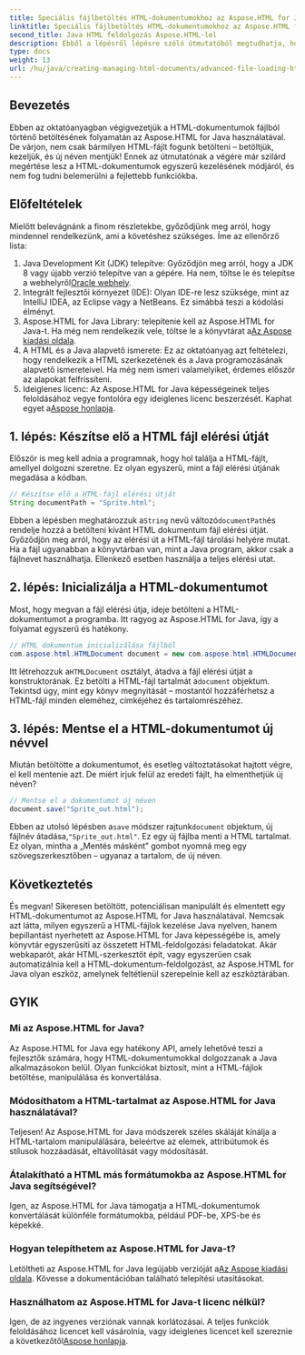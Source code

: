 ```yaml
---
title: Speciális fájlbetöltés HTML-dokumentumokhoz az Aspose.HTML for Java-ban
linktitle: Speciális fájlbetöltés HTML-dokumentumokhoz az Aspose.HTML for Java-ban
second_title: Java HTML feldolgozás Aspose.HTML-lel
description: Ebből a lépésről lépésre szóló útmutatóból megtudhatja, hogyan tölthet be, kezelhet és menthet el HTML-dokumentumokat az Aspose.HTML for Java használatával. Oldja fel a fejlett HTML-feldolgozást a Java-projektekben.
type: docs
weight: 13
url: /hu/java/creating-managing-html-documents/advanced-file-loading-html-documents/
---
```

## Bevezetés
Ebben az oktatóanyagban végigvezetjük a HTML-dokumentumok fájlból történő betöltésének folyamatán az Aspose.HTML for Java használatával. De várjon, nem csak bármilyen HTML-fájlt fogunk betölteni – betöltjük, kezeljük, és új néven mentjük! Ennek az útmutatónak a végére már szilárd megértése lesz a HTML-dokumentumok egyszerű kezelésének módjáról, és nem fog tudni belemerülni a fejlettebb funkciókba.
## Előfeltételek
Mielőtt belevágnánk a finom részletekbe, győződjünk meg arról, hogy mindennel rendelkezünk, ami a követéshez szükséges. Íme az ellenőrző lista:
1.  Java Development Kit (JDK) telepítve: Győződjön meg arról, hogy a JDK 8 vagy újabb verzió telepítve van a gépére. Ha nem, töltse le és telepítse a webhelyről[Oracle webhely](https://www.oracle.com/java/technologies/javase-downloads.html).
2. Integrált fejlesztői környezet (IDE): Olyan IDE-re lesz szüksége, mint az IntelliJ IDEA, az Eclipse vagy a NetBeans. Ez simábbá teszi a kódolási élményt.
3.  Aspose.HTML for Java Library: telepítenie kell az Aspose.HTML for Java-t. Ha még nem rendelkezik vele, töltse le a könyvtárat a[Az Aspose kiadási oldala](https://releases.aspose.com/html/java/).
4. A HTML és a Java alapvető ismerete: Ez az oktatóanyag azt feltételezi, hogy rendelkezik a HTML szerkezetének és a Java programozásának alapvető ismereteivel. Ha még nem ismeri valamelyiket, érdemes először az alapokat felfrissíteni.
5.  Ideiglenes licenc: Az Aspose.HTML for Java képességeinek teljes feloldásához vegye fontolóra egy ideiglenes licenc beszerzését. Kaphat egyet a[Aspose honlapja](https://purchase.aspose.com/temporary-license/).

## 1. lépés: Készítse elő a HTML fájl elérési útját
Először is meg kell adnia a programnak, hogy hol találja a HTML-fájlt, amellyel dolgozni szeretne. Ez olyan egyszerű, mint a fájl elérési útjának megadása a kódban.
```java
// Készítse elő a HTML-fájl elérési útját
String documentPath = "Sprite.html";
```
 Ebben a lépésben meghatározzuk a`String` nevű változó`documentPath`és rendelje hozzá a betölteni kívánt HTML dokumentum fájl elérési útját. Győződjön meg arról, hogy az elérési út a HTML-fájl tárolási helyére mutat. Ha a fájl ugyanabban a könyvtárban van, mint a Java program, akkor csak a fájlnevet használhatja. Ellenkező esetben használja a teljes elérési utat.
## 2. lépés: Inicializálja a HTML-dokumentumot
Most, hogy megvan a fájl elérési útja, ideje betölteni a HTML-dokumentumot a programba. Itt ragyog az Aspose.HTML for Java, így a folyamat egyszerű és hatékony.
```java
// HTML dokumentum inicializálása fájlból
com.aspose.html.HTMLDocument document = new com.aspose.html.HTMLDocument(documentPath);
```
 Itt létrehozzuk a`HTMLDocument` osztályt, átadva a fájl elérési útját a konstruktorának. Ez betölti a HTML-fájl tartalmát a`document` objektum. Tekintsd úgy, mint egy könyv megnyitását – mostantól hozzáférhetsz a HTML-fájl minden eleméhez, címkéjéhez és tartalomrészéhez.
## 3. lépés: Mentse el a HTML-dokumentumot új névvel
Miután betöltötte a dokumentumot, és esetleg változtatásokat hajtott végre, el kell mentenie azt. De miért írjuk felül az eredeti fájlt, ha elmenthetjük új néven?
```java
// Mentse el a dokumentumot új néven
document.save("Sprite_out.html");
```
 Ebben az utolsó lépésben a`save` módszer rajtunk`document` objektum, új fájlnév átadása,`"Sprite_out.html"`. Ez egy új fájlba menti a HTML tartalmat. Ez olyan, mintha a „Mentés másként” gombot nyomná meg egy szövegszerkesztőben – ugyanaz a tartalom, de új néven.
## Következtetés
És megvan! Sikeresen betöltött, potenciálisan manipulált és elmentett egy HTML-dokumentumot az Aspose.HTML for Java használatával. Nemcsak azt látta, milyen egyszerű a HTML-fájlok kezelése Java nyelven, hanem bepillantást nyerhetett az Aspose.HTML for Java képességébe is, amely könyvtár egyszerűsíti az összetett HTML-feldolgozási feladatokat.
Akár webkaparót, akár HTML-szerkesztőt épít, vagy egyszerűen csak automatizálnia kell a HTML-dokumentum-feldolgozást, az Aspose.HTML for Java olyan eszköz, amelynek feltétlenül szerepelnie kell az eszköztárában.
## GYIK
### Mi az Aspose.HTML for Java?
Az Aspose.HTML for Java egy hatékony API, amely lehetővé teszi a fejlesztők számára, hogy HTML-dokumentumokkal dolgozzanak a Java alkalmazásokon belül. Olyan funkciókat biztosít, mint a HTML-fájlok betöltése, manipulálása és konvertálása.
### Módosíthatom a HTML-tartalmat az Aspose.HTML for Java használatával?
Teljesen! Az Aspose.HTML for Java módszerek széles skáláját kínálja a HTML-tartalom manipulálására, beleértve az elemek, attribútumok és stílusok hozzáadását, eltávolítását vagy módosítását.
### Átalakítható a HTML más formátumokba az Aspose.HTML for Java segítségével?
Igen, az Aspose.HTML for Java támogatja a HTML-dokumentumok konvertálását különféle formátumokba, például PDF-be, XPS-be és képekké.
### Hogyan telepíthetem az Aspose.HTML for Java-t?
 Letöltheti az Aspose.HTML for Java legújabb verzióját a[Az Aspose kiadási oldala](https://releases.aspose.com/html/java/). Kövesse a dokumentációban található telepítési utasításokat.
### Használhatom az Aspose.HTML for Java-t licenc nélkül?
 Igen, de az ingyenes verziónak vannak korlátozásai. A teljes funkciók feloldásához licencet kell vásárolnia, vagy ideiglenes licencet kell szereznie a következőtől[Aspose honlapja](https://purchase.aspose.com/temporary-license/).